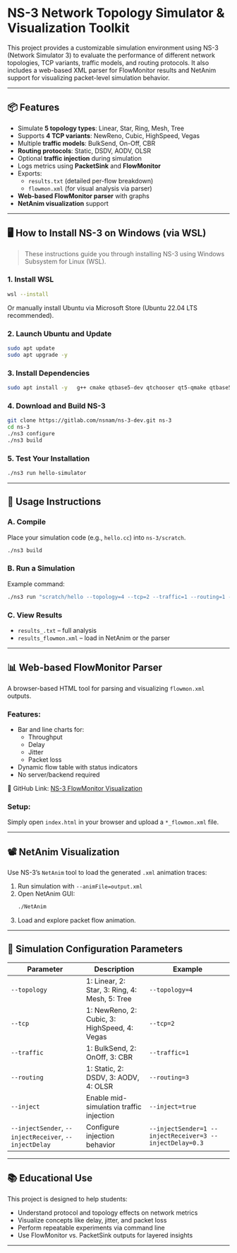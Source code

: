 # NS-3 Network Topology Simulator & Visualization Toolkit

This project provides a customizable simulation environment using NS-3 (Network Simulator 3) to evaluate the performance of different network topologies, TCP variants, traffic models, and routing protocols. It also includes a web-based XML parser for FlowMonitor results and NetAnim support for visualizing packet-level simulation behavior.

---

## 📦 Features

- Simulate **5 topology types**: Linear, Star, Ring, Mesh, Tree
- Supports **4 TCP variants**: NewReno, Cubic, HighSpeed, Vegas
- Multiple **traffic models**: BulkSend, On-Off, CBR
- **Routing protocols**: Static, DSDV, AODV, OLSR
- Optional **traffic injection** during simulation
- Logs metrics using **PacketSink** and **FlowMonitor**
- Exports:
  - `results.txt` (detailed per-flow breakdown)
  - `flowmon.xml` (for visual analysis via parser)
- **Web-based FlowMonitor parser** with graphs
- **NetAnim visualization** support

---

## 🖥 How to Install NS-3 on Windows (via WSL)

> These instructions guide you through installing NS-3 using Windows Subsystem for Linux (WSL).

### 1. Install WSL

```bash
wsl --install
```

Or manually install Ubuntu via Microsoft Store (Ubuntu 22.04 LTS recommended).

### 2. Launch Ubuntu and Update

```bash
sudo apt update
sudo apt upgrade -y
```

### 3. Install Dependencies

```bash
sudo apt install -y   g++ cmake qtbase5-dev qtchooser qt5-qmake qtbase5-dev-tools   libsqlite3-dev libxml2-dev libgtk-3-dev   python3 python3-dev python3-setuptools git mercurial unzip curl
```

### 4. Download and Build NS-3

```bash
git clone https://gitlab.com/nsnam/ns-3-dev.git ns-3
cd ns-3
./ns3 configure
./ns3 build
```

### 5. Test Your Installation

```bash
./ns3 run hello-simulator
```

---

## 🚀 Usage Instructions

### A. Compile

Place your simulation code (e.g., `hello.cc`) into `ns-3/scratch`.

```bash
./ns3 build
```

### B. Run a Simulation

Example command:

```bash
./ns3 run "scratch/hello --topology=4 --tcp=2 --traffic=1 --routing=1 --stopTime=30 --sender=0 --receiver=5"
```

### C. View Results

- `results_.txt` – full analysis
- `results_flowmon.xml` – load in NetAnim or the parser

---

## 📊 Web-based FlowMonitor Parser

A browser-based HTML tool for parsing and visualizing `flowmon.xml` outputs.

### Features:
- Bar and line charts for:
  - Throughput
  - Delay
  - Jitter
  - Packet loss
- Dynamic flow table with status indicators
- No server/backend required

🔗 GitHub Link:
[NS-3 FlowMonitor Visualization](https://github.com/Akshith-desu/NS-3-FlowMonitor-Visualization)

### Setup:
Simply open `index.html` in your browser and upload a `*_flowmon.xml` file.

---

## 📽 NetAnim Visualization

Use NS-3’s `NetAnim` tool to load the generated `.xml` animation traces:

1. Run simulation with `--animFile=output.xml`
2. Open NetAnim GUI:
   ```bash
   ./NetAnim
   ```
3. Load and explore packet flow animation.

---

## 🔧 Simulation Configuration Parameters

| Parameter      | Description                                 | Example               |
|----------------|---------------------------------------------|------------------------|
| `--topology`   | 1: Linear, 2: Star, 3: Ring, 4: Mesh, 5: Tree | `--topology=4`         |
| `--tcp`        | 1: NewReno, 2: Cubic, 3: HighSpeed, 4: Vegas | `--tcp=2`              |
| `--traffic`    | 1: BulkSend, 2: OnOff, 3: CBR                | `--traffic=1`          |
| `--routing`    | 1: Static, 2: DSDV, 3: AODV, 4: OLSR         | `--routing=3`          |
| `--inject`     | Enable mid-simulation traffic injection     | `--inject=true`        |
| `--injectSender`, `--injectReceiver`, `--injectDelay` | Configure injection behavior | `--injectSender=1 --injectReceiver=3 --injectDelay=0.3` |

---

## 📚 Educational Use

This project is designed to help students:

- Understand protocol and topology effects on network metrics
- Visualize concepts like delay, jitter, and packet loss
- Perform repeatable experiments via command line
- Use FlowMonitor vs. PacketSink outputs for layered insights



---
